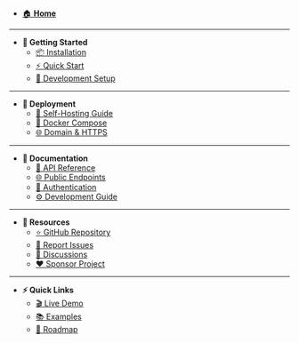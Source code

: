 - [🏠 **Home**](/)

---

- **🚀 Getting Started**
  - [📦 Installation](getting-started.md)
  - [⚡ Quick Start](getting-started.md#quick-start)
  - [🔧 Development Setup](getting-started.md#development-setup)

---

- **🚀 Deployment**
  - [🐳 Self-Hosting Guide](self-hosting.md)
  - [🔧 Docker Compose](self-hosting.md#docker-compose-recommended)
  - [🌐 Domain & HTTPS](self-hosting.md#mapping-your-domain--enabling-https)

---

- **📖 Documentation**
  - [🔌 API Reference](api.md)
  - [🌐 Public Endpoints](api.md#-public-endpoints)
  - [🔐 Authentication](api.md#-authentication-endpoints)
  - [⚙️ Development Guide](development.md)

---

- **🔗 Resources**
  - [⭐ GitHub Repository](https://github.com/snowztech/barecms)
  - [🐛 Report Issues](https://github.com/snowztech/barecms/issues)
  - [💬 Discussions](https://github.com/snowztech/barecms/discussions)
  - [❤️ Sponsor Project](https://github.com/sponsors/lucasnevespereira)

---

- **⚡ Quick Links**
  - [🎬 Live Demo](https://demo.barecms.com)
  - [📚 Examples](https://github.com/snowztech/barecms-examples)
  - [🎯 Roadmap](https://github.com/snowztech/barecms/projects)
